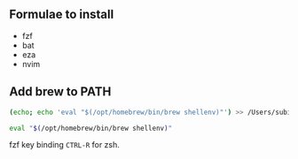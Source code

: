 ## Formulae to install

- fzf
- bat
- eza
- nvim

## Add brew to PATH

```sh
(echo; echo 'eval "$(/opt/homebrew/bin/brew shellenv)"') >> /Users/subidit/.zprofile

eval "$(/opt/homebrew/bin/brew shellenv)"
```

fzf key binding `CTRL-R` for zsh.

